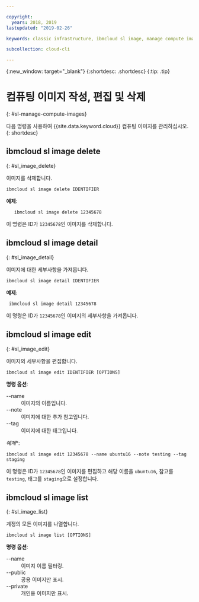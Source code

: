 ```yaml
---

copyright:
  years: 2018, 2019
lastupdated: "2019-02-26"

keywords: classic infrastructure, ibmcloud sl image, manage compute images, ibmcloud sl

subcollection: cloud-cli

---
```


{:new_window: target="_blank"}
{:shortdesc: .shortdesc}
{:tip: .tip}

# 컴퓨팅 이미지 작성, 편집 및 삭제
{: #sl-manage-compute-images}

다음 명령을 사용하여 {{site.data.keyword.cloud}} 컴퓨팅 이미지를 관리하십시오.
{: shortdesc}

## ibmcloud sl image delete
{: #sl_image_delete}

이미지를 삭제합니다.
```
ibmcloud sl image delete IDENTIFIER
```

**예제**:
```
   ibmcloud sl image delete 12345678
```

이 명령은 ID가 `12345678`인 이미지를 삭제합니다.

## ibmcloud sl image detail
{: #sl_image_detail}

이미지에 대한 세부사항을 가져옵니다.
```
ibmcloud sl image detail IDENTIFIER
```

**예제**:
```
 ibmcloud sl image detail 12345678
```

이 명령은 ID가 `12345678`인 이미지의 세부사항을 가져옵니다.

## ibmcloud sl image edit
{: #sl_image_edit}

이미지의 세부사항을 편집합니다.
```
ibmcloud sl image edit IDENTIFIER [OPTIONS]
```

<strong>명령 옵션</strong>:
<dl>
<dt>--name</dt>
<dd>이미지의 이름입니다.</dd>
<dt>--note</dt>
<dd>이미지에 대한 추가 참고입니다.</dd>
<dt>--tag</dt>
<dd>이미지에 대한 태그입니다.</dd>
</dl>

*예제**:
```  
ibmcloud sl image edit 12345678 --name ubuntu16 --note testing --tag staging
```

이 명령은 ID가 `12345678`인 이미지를 편집하고 해당 이름을 `ubuntu16`, 참고를 `testing`, 태그를 `staging`으로 설정합니다.

## ibmcloud sl image list
{: #sl_image_list}

계정의 모든 이미지를 나열합니다.
```
ibmcloud sl image list [OPTIONS]
```

<strong>명령 옵션</strong>:
<dl>
<dt>--name</dt>
<dd>이미지 이름 필터링.</dd>
<dt>--public</dt>
<dd>공용 이미지만 표시.</dd>
<dt>--private</dt>
<dd>개인용 이미지만 표시.</dd>
</dl>
